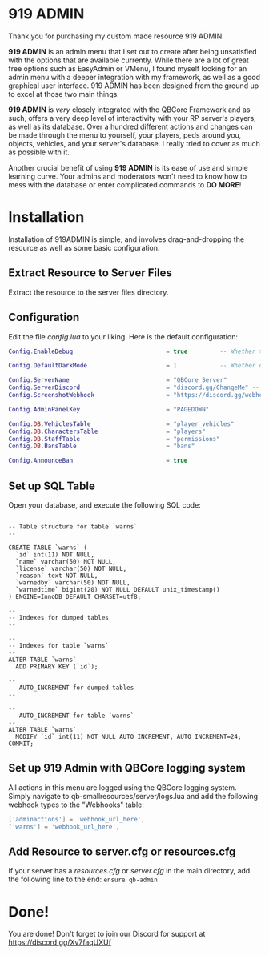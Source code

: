 # 919 ADMIN

Thank you for purchasing my custom made resource 919 ADMIN. 

**919 ADMIN** is an admin menu that I set out to create after being unsatisfied with the options that are available currently. While there are a lot of great free options such as EasyAdmin or VMenu, I found myself looking for an admin menu with a deeper integration with my framework, as well as a good graphical user interface. 919 ADMIN has been designed from the ground up to excel at those two main things.

**919 ADMIN** is _very_ closely integrated with the QBCore Framework and as such, offers a very deep level of interactivity with your RP server's players, as well as its database. Over a hundred different actions and changes can be made through the menu to yourself, your players, peds around you, objects, vehicles, and your server's database. I really tried to cover as much as possible with it.

Another crucial benefit of using **919 ADMIN** is its ease of use and simple learning curve. Your admins and moderators won't need to know how to mess with the database or enter complicated commands to **DO MORE**!


# Installation

Installation of 919ADMIN is simple, and involves drag-and-dropping the resource as well as some basic configuration.

## Extract Resource to Server Files
Extract the resource to the server files directory.


## Configuration

Edit the file _config.lua_ to your liking. Here is the default configuration:
```lua
Config.EnableDebug                          = true         -- Whether to enable debug prints or not

Config.DefaultDarkMode                      = 1            -- Whether dark mode should be enabled by default. 1 is on by default, 0 is off

Config.ServerName                           = "QBCore Server"
Config.ServerDiscord                        = "discord.gg/ChangeMe" -- For kick/ban messages
Config.ScreenshotWebhook                    = "https://discord.gg/webhookchangeme"

Config.AdminPanelKey                        = "PAGEDOWN"

Config.DB.VehiclesTable                     = "player_vehicles"
Config.DB.CharactersTable                   = "players"
Config.DB.StaffTable                        = "permissions"
Config.DB.BansTable                         = "bans"

Config.AnnounceBan                          = true

```

## Set up SQL Table
Open your database, and execute the following SQL code:
```mysql
--
-- Table structure for table `warns`
--

CREATE TABLE `warns` (
  `id` int(11) NOT NULL,
  `name` varchar(50) NOT NULL,
  `license` varchar(50) NOT NULL,
  `reason` text NOT NULL,
  `warnedby` varchar(50) NOT NULL,
  `warnedtime` bigint(20) NOT NULL DEFAULT unix_timestamp()
) ENGINE=InnoDB DEFAULT CHARSET=utf8;

--
-- Indexes for dumped tables
--

--
-- Indexes for table `warns`
--
ALTER TABLE `warns`
  ADD PRIMARY KEY (`id`);

--
-- AUTO_INCREMENT for dumped tables
--

--
-- AUTO_INCREMENT for table `warns`
--
ALTER TABLE `warns`
  MODIFY `id` int(11) NOT NULL AUTO_INCREMENT, AUTO_INCREMENT=24;
COMMIT;
```

## Set up 919 Admin with QBCore logging system
All actions in this menu are logged using the QBCore logging system. Simply navigate to qb-smallresources/server/logs.lua and add the following webhook types to the "Webhooks" table:
```lua
['adminactions'] = 'webhook_url_here',
['warns'] = 'webhook_url_here',
```

## Add Resource to server.cfg or resources.cfg
If your server has a _resources.cfg_ or _server.cfg_ in the main directory, add the following line to the end:
``ensure qb-admin``

# Done!
You are done! Don't forget to join our Discord for support at https://discord.gg/Xv7faqUXUf